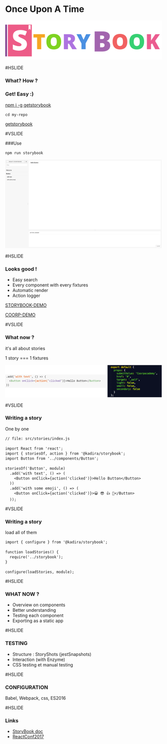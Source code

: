 # Once Upon A Time

![logobig](assets/logobig.png)

#HSLIDE
### What? How ? 
### Get! Easy :)


[npm i -g getstorybook](https://raw.githubusercontent.com/coorpacademy/tekacademy/storybook/assets/npmiStorybook.png)

```
cd my-repo
```

[getstorybook](https://raw.githubusercontent.com/coorpacademy/tekacademy/storybook/assets/getStorybook.png)

#VSLIDE

###Use

```
npm run storybook
```

![storybook1](assets/storybook1.png)

#HSLIDE

### Looks good !

- Easy search
- Every component with every fixtures
- Automatic render
- Action logger

[STORYBOOK-DEMO](http://localhost:9009/)

[COORP-DEMO](http://localhost:3004/)

#VSLIDE

### What now ?

it's all about stories

1 story === 1 fixtures

![storyFixture](assets/storyFixture.png)

#VSLIDE

### Writing a story

One by one

```
// file: src/stories/index.js

import React from 'react';
import { storiesOf, action } from '@kadira/storybook';
import Button from '../components/Button';

storiesOf('Button', module)
  .add('with text', () => (
    <Button onClick={action('clicked')}>Hello Button</Button>
  ))
  .add('with some emoji', () => (
    <Button onClick={action('clicked')}>😀 😎 👍 💯</Button>
  ));
```
#VSLIDE

### Writing a story

load all of them

```
import { configure } from '@kadira/storybook';

function loadStories() {
  require('../storybook');
}

configure(loadStories, module);

```

#HSLIDE

### WHAT NOW ?

- Overview on components
- Better understanding
- Testing each component
- Exporting as a static app

#HSLIDE

### TESTING

- Structure : StoryShots (jestSnapshots)
- Interaction (with Enzyme)
- CSS testing et manual testing

#HSLIDE

### CONFIGURATION

Babel, Webpack, css, ES2016

#HSLIDE

### Links

- [StoryBook doc](https://getstorybook.io/docs)
- [ReactConf2017](https://www.youtube.com/watch?v=rMf3nDUfUpY&feature=youtu.be&t=4704)
